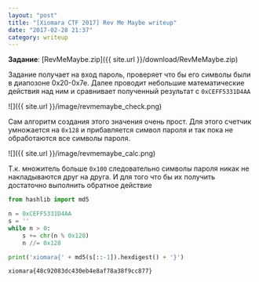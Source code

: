 ```yaml
---
layout: "post"
title: "[Xiomara CTF 2017] Rev Me Maybe writeup"
date: "2017-02-28 21:37"
category: writeup
---
```


**Задание**: [RevMeMaybe.zip]({{ site.url }}/download/RevMeMaybe.zip)

Задание получает на вход пароль, проверяет что бы его символы были в диапозоне 0x20-0x7e. Далее проводит небольшие математические действия над ним и сравнивает полученный результат с `0xCEFF5331D4AA`

![]({{ site.url }}/image/revmemaybe_check.png)

Сам алгоритм создания этого значения очень прост. Для этого счетчик умножается на `0x128` и прибавляется символ пароля и так пока не обработаются все символы пароля.

![]({{ site.url }}/image/revmemaybe_calc.png)

Т.к. множитель больше `0x100` следовательно символы пароля никак не накладываются друг на друга. И для того что бы их получить достаточно выполнить обратное действие

``` python
from hashlib import md5

n = 0xCEFF5331D4AA
s = ''
while n > 0:
    s += chr(n % 0x128)
    n //= 0x128

print('xiomara{' + md5(s[::-1]).hexdigest() + '}')
```

```
xiomara{48c92083dc430eb4e8af78a38f9cc877}
```
